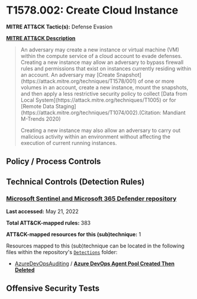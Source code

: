# T1578.002: Create Cloud Instance
**MITRE ATT&CK Tactic(s):** Defense Evasion

**[MITRE ATT&CK Description](https://attack.mitre.org/techniques/T1578/002)**
<blockquote>An adversary may create a new instance or virtual machine (VM) within the compute service of a cloud account to evade defenses. Creating a new instance may allow an adversary to bypass firewall rules and permissions that exist on instances currently residing within an account. An adversary may [Create Snapshot](https://attack.mitre.org/techniques/T1578/001) of one or more volumes in an account, create a new instance, mount the snapshots, and then apply a less restrictive security policy to collect [Data from Local System](https://attack.mitre.org/techniques/T1005) or for [Remote Data Staging](https://attack.mitre.org/techniques/T1074/002).(Citation: Mandiant M-Trends 2020)

Creating a new instance may also allow an adversary to carry out malicious activity within an environment without affecting the execution of current running instances.</blockquote>

## Policy / Process Controls
## Technical Controls (Detection Rules)
### [Microsoft Sentinel and Microsoft 365 Defender repository](https://github.com/Azure/Azure-Sentinel)
**Last accessed:** May 21, 2022

**Total ATT&CK-mapped rules:** 383

**ATT&CK-mapped resources for this (sub)technique:** 1

Resources mapped to this (sub)technique can be located in the following files within the repository's <code>[Detections](https://github.com/Azure/Azure-Sentinel/tree/master/Detections)</code> folder:

* [AzureDevOpsAuditing](https://github.com/Azure/Azure-Sentinel/tree/master/Detections/AzureDevOpsAuditing/) / **[Azure DevOps Agent Pool Created Then Deleted](https://github.com/Azure/Azure-Sentinel/blob/master/Detections/AzureDevOpsAuditing/ADOAgentPoolCreatedDeleted.yaml)**


## Offensive Security Tests
